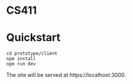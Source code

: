 # CS411

# Quickstart

```
cd prototype/client
npm install
npm run dev
```

The site will be served at https://localhost:3000.
